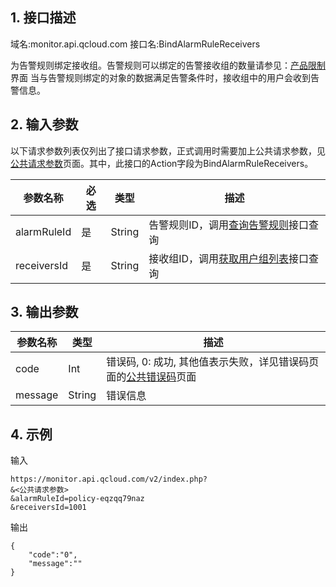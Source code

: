 ## 1. 接口描述
域名:monitor.api.qcloud.com
接口名:BindAlarmRuleReceivers

为告警规则绑定接收组。告警规则可以绑定的告警接收组的数量请参见：<a href="https://www.qcloud.com/doc/product/397/4002">产品限制</a>界面
当与告警规则绑定的对象的数据满足告警条件时，接收组中的用户会收到告警信息。


## 2. 输入参数
以下请求参数列表仅列出了接口请求参数，正式调用时需要加上公共请求参数，见<a href="/doc/api/255/公共请求参数" title="公共请求参数">公共请求参数</a>页面。其中，此接口的Action字段为BindAlarmRuleReceivers。

| 参数名称 | 必选  | 类型 | 描述 |
|---------|---------|---------|---------|
| alarmRuleId | 是 | String | 告警规则ID，调用<a href="/doc/api/255/查询告警规则" title="查询告警规则">查询告警规则</a>接口查询|
| receiversId | 是 | String | 接收组ID，调用<a href="/doc/api/229/获取用户组列表" title="获取用户组列表">获取用户组列表</a>接口查询|


## 3. 输出参数
| 参数名称 | 类型 | 描述 |
|---------|---------|---------|
| code | Int | 错误码, 0: 成功, 其他值表示失败，详见错误码页面的<a href="/doc/api/255/错误码" title="错误码">公共错误码</a>页面|
| message | String | 错误信息|


## 4. 示例
输入
```
https://monitor.api.qcloud.com/v2/index.php?
&<公共请求参数>
&alarmRuleId=policy-eqzqq79naz
&receiversId=1001
```
输出
```
{
    "code":"0",
    "message":""
}
```

